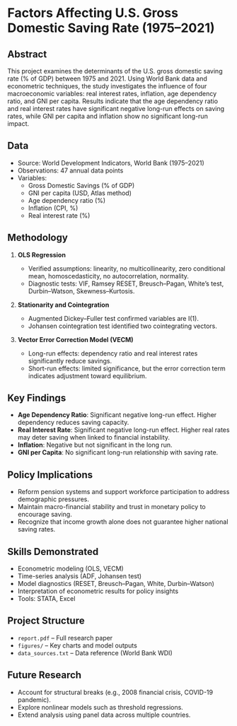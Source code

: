 # Factors Affecting U.S. Gross Domestic Saving Rate (1975–2021)

## Abstract
This project examines the determinants of the U.S. gross domestic saving rate (% of GDP) between 1975 and 2021. Using World Bank data and econometric techniques, the study investigates the influence of four macroeconomic variables: real interest rates, inflation, age dependency ratio, and GNI per capita. Results indicate that the age dependency ratio and real interest rates have significant negative long-run effects on saving rates, while GNI per capita and inflation show no significant long-run impact.

## Data
- Source: World Development Indicators, World Bank (1975–2021)
- Observations: 47 annual data points
- Variables:
  - Gross Domestic Savings (% of GDP)
  - GNI per capita (USD, Atlas method)
  - Age dependency ratio (%)
  - Inflation (CPI, %)
  - Real interest rate (%)

## Methodology
1. **OLS Regression**
   - Verified assumptions: linearity, no multicollinearity, zero conditional mean, homoscedasticity, no autocorrelation, normality.
   - Diagnostic tests: VIF, Ramsey RESET, Breusch–Pagan, White’s test, Durbin–Watson, Skewness–Kurtosis.

2. **Stationarity and Cointegration**
   - Augmented Dickey–Fuller test confirmed variables are I(1).
   - Johansen cointegration test identified two cointegrating vectors.

3. **Vector Error Correction Model (VECM)**
   - Long-run effects: dependency ratio and real interest rates significantly reduce savings.
   - Short-run effects: limited significance, but the error correction term indicates adjustment toward equilibrium.

## Key Findings
- **Age Dependency Ratio**: Significant negative long-run effect. Higher dependency reduces saving capacity.
- **Real Interest Rate**: Significant negative long-run effect. Higher real rates may deter saving when linked to financial instability.
- **Inflation**: Negative but not significant in the long run.
- **GNI per Capita**: No significant long-run relationship with saving rate.

## Policy Implications
- Reform pension systems and support workforce participation to address demographic pressures.
- Maintain macro-financial stability and trust in monetary policy to encourage saving.
- Recognize that income growth alone does not guarantee higher national saving rates.

## Skills Demonstrated
- Econometric modeling (OLS, VECM)
- Time-series analysis (ADF, Johansen test)
- Model diagnostics (RESET, Breusch–Pagan, White, Durbin–Watson)
- Interpretation of econometric results for policy insights
- Tools: STATA, Excel

## Project Structure
- `report.pdf` – Full research paper
- `figures/` – Key charts and model outputs
- `data_sources.txt` – Data reference (World Bank WDI)

## Future Research
- Account for structural breaks (e.g., 2008 financial crisis, COVID-19 pandemic).
- Explore nonlinear models such as threshold regressions.
- Extend analysis using panel data across multiple countries.
